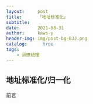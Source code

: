 ```yaml
---
layout:     post
title:      「地址标准化」
subtitle:  
date:       2021-08-31
author:     kaws-y
header-img: img/post-bg-BJJ.png
catalog: 	  true
tags:
    - 调研梳理
---
```


## 地址标准化/归一化
前言
    
